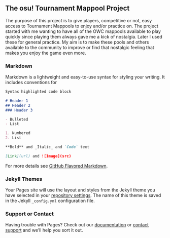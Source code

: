 ## The osu! Tournament Mappool Project

The purpose of this project is to give players, competitive or not, easy access to Tournament Mappools to enjoy and/or practice on. The project started with me wanting to have all of the OWC mappools available to play quickly since playing them always gave me a kick of nostalgia. Later I used these for general practice. My aim is to make these pools and others available to the community to improve or find that nostalgic feeling that makes you enjoy the game even more.

### Markdown

Markdown is a lightweight and easy-to-use syntax for styling your writing. It includes conventions for

```markdown
Syntax highlighted code block

# Header 1
## Header 2
### Header 3

- Bulleted
- List

1. Numbered
2. List

**Bold** and _Italic_ and `Code` text

[Link](url) and ![Image](src)
```

For more details see [GitHub Flavored Markdown](https://guides.github.com/features/mastering-markdown/).

### Jekyll Themes

Your Pages site will use the layout and styles from the Jekyll theme you have selected in your [repository settings](https://github.com/Aidan-Kerr/osu-mappools/settings). The name of this theme is saved in the Jekyll `_config.yml` configuration file.

### Support or Contact

Having trouble with Pages? Check out our [documentation](https://help.github.com/categories/github-pages-basics/) or [contact support](https://github.com/contact) and we’ll help you sort it out.
